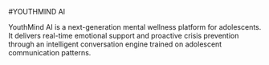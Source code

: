 #YOUTHMIND AI

YouthMind AI is a next-generation mental wellness platform for adolescents. It delivers real-time
 emotional support and proactive crisis prevention through an intelligent conversation engine trained
 on adolescent communication patterns.
